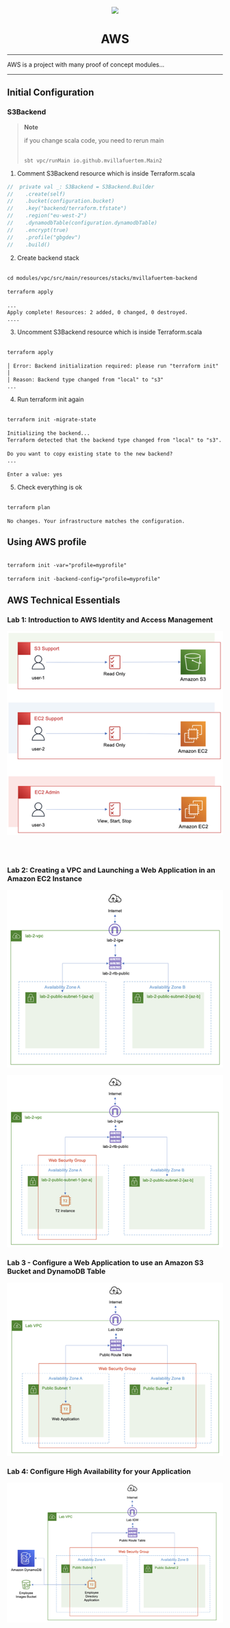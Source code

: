 <p align="center"><img width="600" src="https://www.logo.wine/a/logo/Amazon_Web_Services/Amazon_Web_Services-Logo.wine.svg"/></p>
<h1 align="center">AWS</h1>

****

AWS is a project with many proof of concept modules...

****

## Initial Configuration

### S3Backend

> **Note**
>
> if you change scala code, you need to rerun main
> ```shell
> 
> sbt vpc/runMain io.github.mvillafuertem.Main2
> 
> ```


1. Comment S3Backend resource which is inside Terraform.scala

```scala
//  private val _: S3Backend = S3Backend.Builder
//    .create(self)
//    .bucket(configuration.bucket)
//    .key("backend/terraform.tfstate")
//    .region("eu-west-2")
//    .dynamodbTable(configuration.dynamodbTable)
//    .encrypt(true)
//    .profile("gbgdev")
//    .build()
```

2. Create backend stack

```shell

cd modules/vpc/src/main/resources/stacks/mvillafuertem-backend 

terraform apply

...
Apply complete! Resources: 2 added, 0 changed, 0 destroyed.
....

```

3. Uncomment S3Backend resource which is inside Terraform.scala

```shell

terraform apply

│ Error: Backend initialization required: please run "terraform init"
│ 
│ Reason: Backend type changed from "local" to "s3"
...

```
4. Run terraform init again

```shell

terraform init -migrate-state

Initializing the backend...
Terraform detected that the backend type changed from "local" to "s3".

Do you want to copy existing state to the new backend?
...

Enter a value: yes

```

5. Check everything is ok

```shell

terraform plan

No changes. Your infrastructure matches the configuration.

```

## Using AWS profile

```shell

terraform init -var="profile=myprofile"

terraform init -backend-config="profile=myprofile"

```

## AWS Technical Essentials

### Lab 1: Introduction to AWS Identity and Access Management

![Image](modules/docs/aws_technical_essentials_lab_1_introduction_to_aws_identity_and_access_management.png?raw=true)

```shell



```

### Lab 2: Creating a VPC and Launching a Web Application in an Amazon EC2 Instance

![Image](modules/docs/aws_technical_essentials_lab_2_creating_a_vpc_and_launching_a_web_application_in_an_amazon_ec2_instance.png?raw=true)

![Image](modules/docs/aws_technical_essentials_lab_2_creating_a_vpc_and_launching_a_web_application_in_an_amazon_ec2_instance_2.png?raw=true)

### Lab 3 - Configure a Web Application to use an Amazon S3 Bucket and DynamoDB Table

![Image](modules/docs/aws_technical_essentials_lab_3_configure_a_web_application_to_use_an_amazon_s3_bucket_and_dynamodb_table.png?raw=true)

### Lab 4: Configure High Availability for your Application

![Image](modules/docs/aws_technical_essentials_lab_4_configure_high_availability_for_your_application.png?raw=true)
